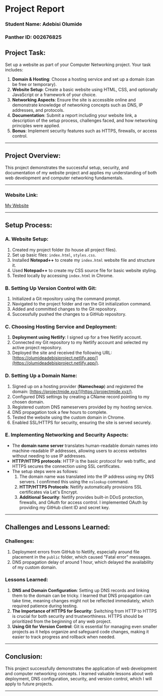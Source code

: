 # Project Report

### Student Name: Adebisi Olumide  
### Panther ID: 002676825

## Project Task:

Set up a website as part of your Computer Networking project. Your task includes:

1. **Domain & Hosting**: Choose a hosting service and set up a domain (can be free or temporary).
2. **Website Setup**: Create a basic website using HTML, CSS, and optionally JavaScript or a framework of your choice.
3. **Networking Aspects**: Ensure the site is accessible online and demonstrate knowledge of networking concepts such as DNS, IP addresses, and protocols.
4. **Documentation**: Submit a report including your website link, a description of the setup process, challenges faced, and how networking principles were applied.
5. **Bonus**: Implement security features such as HTTPS, firewalls, or access control.

---

## Project Overview:

This project demonstrates the successful setup, security, and documentation of my website project and applies my understanding of both web development and computer networking fundamentals.

---

### Website Link:
[My Website](https://olumideadebisiproject.netlify.app/)

---

## Setup Process:

### A. Website Setup:
1. Created my project folder (to house all project files).
2. Set up basic files: `index.html`, `styles.css`.
3. Installed **Notepad++** to create my `index.html` website file and structure it.
4. Used **Notepad++** to create my CSS source file for basic website styling.
5. Tested locally by accessing `index.html` in Chrome.

### B. Setting Up Version Control with Git:
1. Initialized a Git repository using the command prompt.
2. Navigated to the project folder and ran the Git initialization command.
3. Added and committed changes to the Git repository.
4. Successfully pushed the changes to a GitHub repository.

### C. Choosing Hosting Service and Deployment:
1. **Deployment using Netlify**: I signed up for a free Netlify account.
2. Connected my Git repository to my Netlify account and selected my active project repository.
3. Deployed the site and received the following URL: [https://olumideadebisiproject.netlify.app/](https://olumideadebisiproject.netlify.app/).

### D. Setting Up a Domain Name:
1. Signed up on a hosting provider (**Namecheap**) and registered the domain: [https://projectmide.xyz/](https://projectmide.xyz/).
2. Configured DNS settings by creating a CName record pointing to my chosen domain.
3. Registered custom DNS nameservers provided by my hosting service.
4. DNS propagation took a few hours to complete.
5. Tested the website using the custom domain in Chrome.
6. Enabled SSL/HTTPS for security, ensuring the site is served securely.

### E. Implementing Networking and Security Aspects:
- The **domain name server** translates human-readable domain names into machine-readable IP addresses, allowing users to access websites without needing to use IP addresses.
- **HTTP/HTTPS protocols**: HTTP is the basic protocol for web traffic, and HTTPS secures the connection using SSL certificates.
- The setup steps were as follows:
  1. The domain name was translated into the IP address using my DNS servers. I confirmed this using the `nslookup` command.
  2. **HTTP/HTTPS Protocols**: Netlify automatically provisions SSL certificates via Let's Encrypt.
  3. **Additional Security**: Netlify provides built-in DDoS protection, firewalls, and OAuth for access control. I implemented OAuth by providing my GitHub client ID and secret key.

---

## Challenges and Lessons Learned:

### Challenges:
1. Deployment errors from GitHub to Netlify, especially around file placement in the `public` folder, which caused "Fatal error" messages.
2. DNS propagation delay of around 1 hour, which delayed the availability of my custom domain.

### Lessons Learned:
1. **DNS and Domain Configuration**: Setting up DNS records and linking them to the domain can be tricky. I learned that DNS propagation can take time, meaning changes might not be reflected immediately, which required patience during testing.
2. **The Importance of HTTPS for Security**: Switching from HTTP to HTTPS is crucial for both security and trustworthiness. HTTPS should be prioritized from the beginning of any web project.
3. **Using Git for Version Control**: Git is essential for managing even smaller projects as it helps organize and safeguard code changes, making it easier to track progress and rollback when needed.

---

## Conclusion:

This project successfully demonstrates the application of web development and computer networking concepts. I learned valuable lessons about web deployment, DNS configuration, security, and version control, which I will apply to future projects.

---
